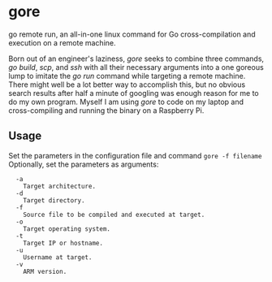 # gore
go remote run, an all-in-one linux command for Go cross-compilation and execution on a remote machine.

Born out of an engineer's laziness, *gore* seeks to combine three commands, *go build*, *scp*, and *ssh* with all their necessary arguments into a one goreous lump to imitate the *go run* command while targeting a remote machine.
There might well be a lot better way to accomplish this, but no obvious search results after half a minute of googling was enough reason for me to do my own program.
Myself I am using *gore* to code on my laptop and cross-compiling and running the binary on a Raspberry Pi.

## Usage
Set the parameters in the configuration file and command `gore -f filename`
Optionally, set the parameters as arguments:
```
  -a
    Target architecture.
  -d
    Target directory.
  -f
    Source file to be compiled and executed at target.
  -o 
    Target operating system.
  -t
    Target IP or hostname.
  -u
    Username at target.
  -v
    ARM version.
```